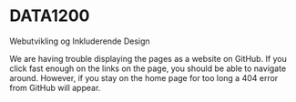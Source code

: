 # DATA1200
Webutvikling og Inkluderende Design

We are having trouble displaying the pages as a website on GitHub. 
If you click fast enough on the links on the page, you should be able to navigate around. 
However, if you stay on the home page for too long a 404 error from GitHub will appear.
